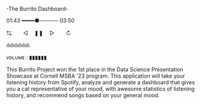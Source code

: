 -The Burrito Dashboard-

01:43 ━━━━●───── 03:50

⇆ㅤ ㅤ◁ㅤ ❚❚ ㅤ▷ ㅤㅤ↻﻿

ılıılıılıılıılıılı

ᴠᴏʟᴜᴍᴇ : ▮▮▮▮▮▮

This Burrito Project won the 1st place in the Data Science Presentation Showcase at Cornell MSBA '23 program. This application will take your listening history from Spotify, analyze and generate a dashboard that gives you a cat representative of your mood, with awesome statistics of listening history, and recommend songs based on your general mood.
